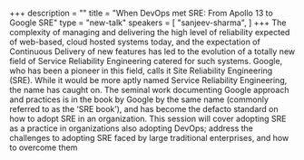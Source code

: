 +++
description = ""
title = "When DevOps met SRE: From Apollo 13 to Google SRE"
type = "new-talk"
speakers = [
        "sanjeev-sharma",
]
+++
The complexity of managing and delivering the high level of reliability expected of web-based, cloud hosted systems today, and the expectation of Continuous Delivery of new features has led to the evolution of a totally new field of Service Reliability Engineering catered for such systems. Google, who has been a pioneer in this field, calls it Site Reliability Engineering (SRE). While it would be more aptly named Service Reliability Engineering, the name has caught on. The seminal work documenting Google approach and practices is in the book by Google by the same name (commonly referred to as the ‘SRE book’), and has become the defacto standard on how to adopt SRE in an organization. This session will cover adopting SRE as a practice in organizations also adopting DevOps; address the challenges to adopting SRE faced by large traditional enterprises, and how to overcome them